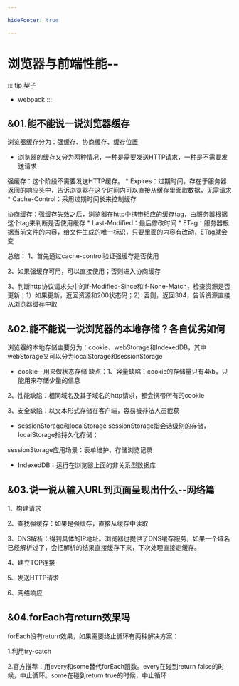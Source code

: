 ```yaml
---

hideFooter: true

---
```

# 浏览器与前端性能-- #

::: tip 契子
- webpack
:::

## &01.能不能说一说浏览器缓存 ##
浏览器缓存分为：强缓存、协商缓存、缓存位置

- 浏览器的缓存又分为两种情况，一种是需要发送HTTP请求，一种是不需要发送请求

强缓存：这个阶段不需要发送HTTP缓存。
    * Expires：过期时间，存在于服务器返回的响应头中，告诉浏览器在这个时间内可以直接从缓存里面取数据，无需请求
    * Cache-Control：采用过期时间长来控制缓存

协商缓存：强缓存失效之后，浏览器在http中携带相应的缓存tag，由服务器根据这个tag来判断是否使用缓存
    * Last-Modified：最后修改时间
    * ETag：服务器根据当前文件的内容，给文件生成的唯一标识，只要里面的内容有改动，ETag就会变

总结：
1、首先通过cache-control验证强缓存是否使用

2、如果强缓存可用，可以直接使用；否则进入协商缓存

3、判断http协议请求头中的If-Modified-Since和If-None-Match，检查资源是否更新；1）如果更新，返回资源和200状态码；2）否则，返回304，告诉资源直接从浏览器缓存中取

## &02.能不能说一说浏览器的本地存储？各自优劣如何 ##
浏览器的本地存储主要分为：cookie、webStorage和IndexedDB，其中webStorage又可以分为localStorage和sessionStorage
- cookie--用来做状态存储
缺点：1、容量缺陷：cookie的存储量只有4kb，只能用来存储少量的信息

2、性能缺陷：相同域名及其子域名的http请求，都会携带所有的cookie

3、安全缺陷：以文本形式存储在客户端，容易被非法人员截获

- sessionStorage和localStorage
sessionStorage指会话级别的存储，localStorage指持久化存储；

sessionStorage应用场景：表单维护、存储浏览记录

- IndexedDB：运行在浏览器上面的非关系型数据库

## &03.说一说从输入URL到页面呈现出什么--网络篇 ##
1、构建请求

2、查找强缓存：如果是强缓存，直接从缓存中读取

3、DNS解析：得到具体的IP地址。浏览器也提供了DNS缓存服务，如果一个域名已经解析过了，会把解析的结果直接缓存下来，下次处理直接走缓存。

4、建立TCP连接

5、发送HTTP请求

6、网络响应

## &04.forEach有return效果吗 ##
forEach没有return效果，如果需要终止循环有两种解决方案：

1.利用try-catch

2.官方推荐：用every和some替代forEach函数。every在碰到return false的时候，中止循环。some在碰到return true的时候，中止循环
